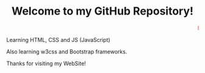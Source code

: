 <h1 style="text-align: center;">Welcome to my GitHub Repository!</h1>
<marquee><tagname style="color: red;">New </tagname>:- I Started a new Short story. Coming Soon!</marquee>
<p>Learning HTML, CSS and JS (JavaScript)</p>
<p>Also learning w3css and Bootstrap frameworks.</p>
<p>Thanks for visiting my WebSite!<p>
